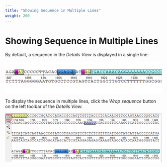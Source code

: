 ```yaml
---
title: "Showing Sequence in Multiple Lines"
weight: 200
---
```


# Showing Sequence in Multiple Lines

By default, a sequence in the _Details View_ is displayed in a single line:

![](/images/65929393/65929394.png)

To display the sequence in multiple lines, click the _Wrap sequence_ button on the left toolbar of the _Details View_:

![](/images/65929393/65929395.png)